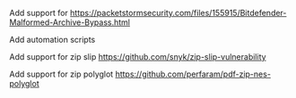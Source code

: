 Add support for https://packetstormsecurity.com/files/155915/Bitdefender-Malformed-Archive-Bypass.html

Add automation scripts

Add support for zip slip https://github.com/snyk/zip-slip-vulnerability

Add support for zip polyglot https://github.com/perfaram/pdf-zip-nes-polyglot
